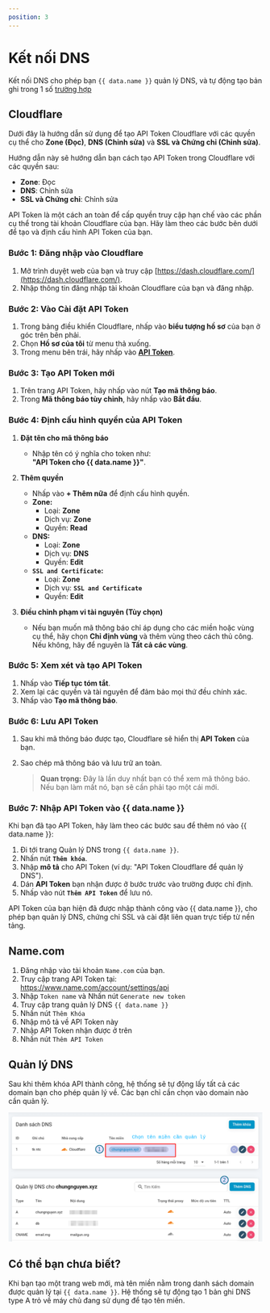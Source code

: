 ```yaml
---
position: 3
---
```


<script setup>
import { data } from '../../.vitepress/config.data.ts'
</script>

# Kết nối DNS

Kết nối DNS cho phép bạn `{{ data.name }}` quản lý DNS, và tự động tạo bản ghi trong 1 số [trường hợp](#co-the-ban-chua-biet)

## Cloudflare

Dưới đây là hướng dẫn sử dụng để tạo API Token Cloudflare với các quyền cụ thể cho **Zone (Đọc)**, **DNS (Chỉnh sửa)** và **SSL và Chứng chỉ (Chỉnh sửa)**.

Hướng dẫn này sẽ hướng dẫn bạn cách tạo API Token trong Cloudflare với các quyền sau:

-   **Zone**: Đọc
-   **DNS**: Chỉnh sửa
-   **SSL và Chứng chỉ**: Chỉnh sửa

API Token là một cách an toàn để cấp quyền truy cập hạn chế vào các phần cụ thể trong tài khoản Cloudflare của bạn. Hãy làm theo các bước bên dưới để tạo và định cấu hình API Token của bạn.

### **Bước 1: Đăng nhập vào Cloudflare**

1. Mở trình duyệt web của bạn và truy cập [https://dash.cloudflare.com/](https://dash.cloudflare.com/).
2. Nhập thông tin đăng nhập tài khoản Cloudflare của bạn và đăng nhập.

### **Bước 2: Vào Cài đặt API Token**

1. Trong bảng điều khiển Cloudflare, nhấp vào **biểu tượng hồ sơ** của bạn ở góc trên bên phải.
2. Chọn **Hồ sơ của tôi** từ menu thả xuống.
3. Trong menu bên trái, hãy nhấp vào **[API Token](https://dash.cloudflare.com/profile/api-tokens)**.

### **Bước 3: Tạo API Token mới**

1. Trên trang API Token, hãy nhấp vào nút **Tạo mã thông báo**.
2. Trong **Mã thông báo tùy chỉnh**, hãy nhấp vào **Bắt đầu**.

### **Bước 4: Định cấu hình quyền của API Token**

1. **Đặt tên cho mã thông báo**

    - Nhập tên có ý nghĩa cho token như:  
      **"API Token cho {{ data.name }}"**.

2. **Thêm quyền**

    - Nhấp vào **+ Thêm nữa** để định cấu hình quyền.
    - **Zone:**
        - Loại: **Zone**
        - Dịch vụ: **Zone**
        - Quyền: **Read**
    - **DNS:**
        - Loại: **Zone**
        - Dịch vụ: **DNS**
        - Quyền: **Edit**
    - **`SSL and Certificate`:**
        - Loại: **Zone**
        - Dịch vụ: **`SSL and Certificate`**
        - Quyền: **Edit**

3. **Điều chỉnh phạm vi tài nguyên (Tùy chọn)**
    - Nếu bạn muốn mã thông báo chỉ áp dụng cho các miền hoặc vùng cụ thể, hãy chọn **Chỉ định vùng** và thêm vùng theo cách thủ công. Nếu không, hãy để nguyên là **Tất cả các vùng**.

### **Bước 5: Xem xét và tạo API Token**

1. Nhấp vào **Tiếp tục tóm tắt**.
2. Xem lại các quyền và tài nguyên để đảm bảo mọi thứ đều chính xác.
3. Nhấp vào **Tạo mã thông báo**.

### **Bước 6: Lưu API Token**

1. Sau khi mã thông báo được tạo, Cloudflare sẽ hiển thị **API Token** của bạn.
2. Sao chép mã thông báo và lưu trữ an toàn.

    > **Quan trọng:** Đây là lần duy nhất bạn có thể xem mã thông báo. Nếu bạn làm mất nó, bạn sẽ cần phải tạo một cái mới.

### **Bước 7: Nhập API Token vào {{ data.name }}**

Khi bạn đã tạo API Token, hãy làm theo các bước sau để thêm nó vào {{ data.name }}:

1. Đi tới trang <a :href="data.url + '/user/dns'" target="_blank">Quản lý DNS</a> trong `{{ data.name }}`.
2. Nhấn nút **`Thêm khóa`**.
3. Nhập **mô tả** cho API Token (ví dụ: "API Token Cloudflare để quản lý DNS").
4. Dán **API Token** bạn nhận được ở bước trước vào trường được chỉ định.
5. Nhấp vào nút **`Thêm API Token`** để lưu nó.

API Token của bạn hiện đã được nhập thành công vào {{ data.name }}, cho phép bạn quản lý DNS, chứng chỉ SSL và cài đặt liên quan trực tiếp từ nền tảng.

## Name.com

1. Đăng nhập vào tài khoản `Name.com` của bạn.
2. Truy cập trang API Token tại: https://www.name.com/account/settings/api
3. Nhập `Token name` và Nhấn nút `Generate new token`
4. Truy cập trang <a :href="data.url + '/user/dns'" target="_blank">quản lý DNS</a> `{{ data.name }}`
5. Nhấn nút `Thêm Khóa`
6. Nhập mô tả về API Token này
7. Nhập API Token nhận được ở trên
8. Nhấn nút `Thêm API Token`

## Quản lý DNS

Sau khi thêm khóa API thành công, hệ thống sẽ tự động lấy tất cả các domain bạn cho phép quản lý về.
Các bạn chỉ cần chọn vào domain nào cần quản lý.

![](../../images/connect/cloudflare06.png)

## Có thể bạn chưa biết?

Khi bạn tạo một trang web mới, mà tên miền nằm trong danh sách domain được quản lý tại `{{ data.name }}`.
Hệ thống sẽ tự động tạo 1 bản ghi DNS type A trỏ về máy chủ đang sử dụng để tạo tên miền.
